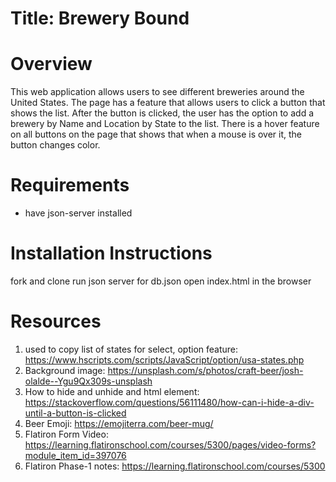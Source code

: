 # Title: Brewery Bound

# Overview
This web application allows users to see different breweries around the United States. The page has a feature that allows users to click a button that shows the list. After the button is clicked, the user has the option to add a brewery by Name and Location by State to the list. There is a hover feature on all buttons on the page that shows that when a mouse is over it, the button changes color.  

# Requirements
* have json-server installed

# Installation Instructions
   fork and clone
   run json server for db.json
   open index.html in the browser

# Resources
1. used to copy list of states for select, option feature: https://www.hscripts.com/scripts/JavaScript/option/usa-states.php
2. Background image: https://unsplash.com/s/photos/craft-beer/josh-olalde--Ygu9Qx309s-unsplash
3. How to hide and unhide and html element: https://stackoverflow.com/questions/56111480/how-can-i-hide-a-div-until-a-button-is-clicked
4. Beer Emoji: https://emojiterra.com/beer-mug/
5. Flatiron Form Video: https://learning.flatironschool.com/courses/5300/pages/video-forms?module_item_id=397076
6. Flatiron Phase-1 notes: https://learning.flatironschool.com/courses/5300



